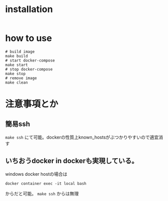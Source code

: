 # installation
```
```

# how to use
```
# build image
make build
# start docker-compose
make start
# stop docker-compose
make stop
# remove image
make clean
```

# 注意事項とか
## 簡易ssh
 `make ssh` にて可能。dockerの性質上known_hostsがぶつかりやすいので適宜消す

## いちおうdocker in dockerも実現している。
windows docker hostの場合は

 ```docker container exec -it local bash```

からだと可能。 `make ssh` からは無理
